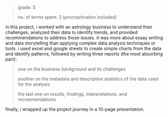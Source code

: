 >grade: S
> 
>no. of terms spent: 2 (procrastination included)

in this project, i worked with an astrology business to understand their challenges, analyzed their data to identify trends, and provided recommendations to address those issues. it was more about essay writing and data storytelling than applying complex data analysis techniques or tools. i used excel and google sheets to create simple charts from the data and identify patterns, followed by writing three reports (the most absorbing part):

>one on the business background and its challenges
>
>another on the metadata and descriptive statistics of the data used for the analysis
>
>the last one on results, findings, interpretations, and recommendations

finally, i wrapped up the project journey in a 10-page presentation.

